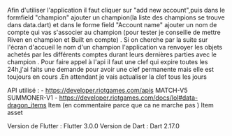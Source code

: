 Afin d'utiliser l'application il faut cliquer sur "add new account",puis dans le formfield "champion" ajouter un champion(la liste des champions se trouve dans data.dart) et dans le forme field "Account name" ajouter un nom de compte qui vas s'associer au champion (pour tester je conseille de mettre Riven en champion et Built en compte) .
Si on cherche par la suite sur l'écran d'accueil le nom d'un champion l'application va renvoyer les objets achetés par les différents comptes durant leurs dernières parties avec le champion .
Pour faire appel à l'api il faut une clef qui expire toutes les 24h,j'ai faits une demande pour avoir une clef permanente mais elle est toujours en cours .En attendant je vais actualiser la clef tous les jours

API utilisé : - https://developer.riotgames.com/apis MATCH-V5 SUMMONER-V1 
              - https://developer.riotgames.com/docs/lol#data-dragon_items  Item (en commentaire parce que ca ne marche pas ) Item asset

Version de Flutter : Flutter 3.0.0
Version de Dart : Dart 2.17.0